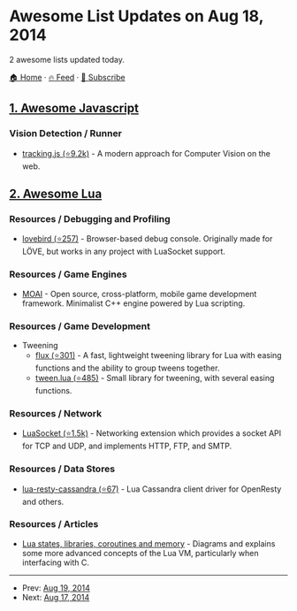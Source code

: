 # Awesome List Updates on Aug 18, 2014

2 awesome lists updated today.

[🏠 Home](/README.md) · [🔥 Feed](https://test.trackawesomelist.com/feed.xml) · [📮 Subscribe](https://trackawesomelist.us17.list-manage.com/subscribe?u=d2f0117aa829c83a63ec63c2f&id=36a103854c)



## [1. Awesome Javascript](/content/sorrycc/awesome-javascript/README.md)

### Vision Detection / Runner

*   [tracking.js (⭐9.2k)](https://github.com/eduardolundgren/tracking.js) - A modern approach for Computer Vision on the web.

## [2. Awesome Lua](/content/LewisJEllis/awesome-lua/README.md)

### Resources / Debugging and Profiling

*   [lovebird (⭐257)](https://github.com/rxi/lovebird) - Browser-based debug console. Originally made for LÖVE, but works in any project with LuaSocket support.

### Resources / Game Engines

*   [MOAI](http://getmoai.com/) - Open source, cross-platform, mobile game development framework. Minimalist C++ engine powered by Lua scripting.

### Resources / Game Development

*   Tweening
    *   [flux (⭐301)](https://github.com/rxi/flux) - A fast, lightweight tweening library for Lua with easing functions and the ability to group tweens together.
    *   [tween.lua (⭐485)](https://github.com/kikito/tween.lua) - Small library for tweening, with several easing functions.

### Resources / Network

*   [LuaSocket (⭐1.5k)](https://github.com/diegonehab/luasocket) - Networking extension which provides a socket API for TCP and UDP, and implements HTTP, FTP, and SMTP.

### Resources / Data Stores

*   [lua-resty-cassandra (⭐67)](https://github.com/jbochi/lua-resty-cassandra) - Lua Cassandra client driver for OpenResty and others.

### Resources / Articles

*   [Lua states, libraries, coroutines and memory](http://www.thijsschreijer.nl/blog/?p=693) - Diagrams and explains some more advanced concepts of the Lua VM, particularly when interfacing with C.

---

- Prev: [Aug 19, 2014](/content/2014/08/19/README.md)
- Next: [Aug 17, 2014](/content/2014/08/17/README.md)